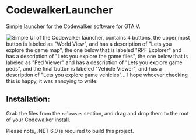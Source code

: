 # CodewalkerLauncher
Simple launcher for the Codewalker software for GTA V.

![Simple UI of the Codewalker launcher, contains 4 buttons, the upper most button is labeled as "World View", and has a description of "Lets you explore the game map", the one below that is labeled "RPF Explorer" and has a description of "Lets you explore the game files", the one below that is labeled as "Ped Viewer" and has a description of "Lets you explore game peds", and the final button is labeled "Vehicle Viewer", and has a description of "Lets you explore game vehicles"... I hope whoever checking this is happy, it was annoying to write.](https://cdn.discordapp.com/attachments/734156197111791698/954165765723021352/unknown.png)

## Installation:
Grab the files from the `releases` section, and drag and drop them to the root of your Codewalker install.

Please note, .NET 6.0 is required to build this project.

